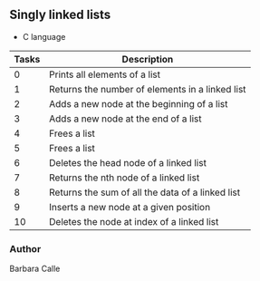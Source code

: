 ## Singly linked lists

 - C language


Tasks | Description
------------ | -------------
0 | Prints all elements of a list
1 | Returns the number of elements in a linked list
2 | Adds a new node at the beginning of a list
3 | Adds a new node at the end of a list
4 | Frees a list
5 | Frees a list
6 | Deletes the head node of a linked list
7 | Returns the nth node of a linked list
8 | Returns the sum of all the data of a linked list
9 | Inserts a new node at a given position
10 | Deletes the node at index of a linked list

### Author
  Barbara Calle
